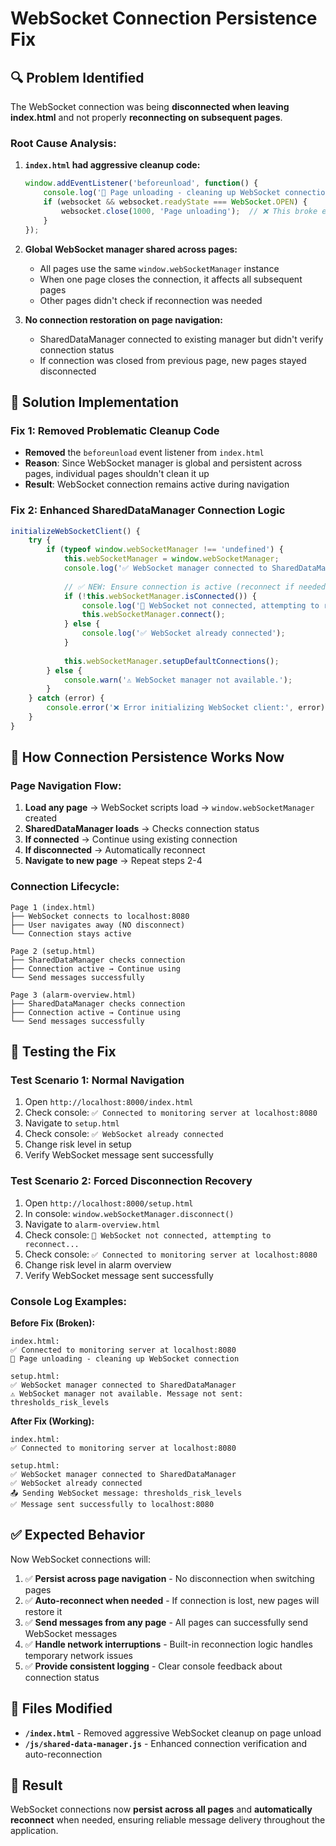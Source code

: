 # WebSocket Connection Persistence Fix

## 🔍 **Problem Identified**

The WebSocket connection was being **disconnected when leaving index.html** and not properly **reconnecting on subsequent pages**.

### **Root Cause Analysis:**

1. **`index.html` had aggressive cleanup code:**
   ```javascript
   window.addEventListener('beforeunload', function() {
       console.log('🧹 Page unloading - cleaning up WebSocket connection');
       if (websocket && websocket.readyState === WebSocket.OPEN) {
           websocket.close(1000, 'Page unloading');  // ❌ This broke everything
       }
   });
   ```

2. **Global WebSocket manager shared across pages:**
   - All pages use the same `window.webSocketManager` instance
   - When one page closes the connection, it affects all subsequent pages
   - Other pages didn't check if reconnection was needed

3. **No connection restoration on page navigation:**
   - SharedDataManager connected to existing manager but didn't verify connection status
   - If connection was closed from previous page, new pages stayed disconnected

## 🔧 **Solution Implementation**

### **Fix 1: Removed Problematic Cleanup Code**
- **Removed** the `beforeunload` event listener from `index.html`
- **Reason**: Since WebSocket manager is global and persistent across pages, individual pages shouldn't clean it up
- **Result**: WebSocket connection remains active during navigation

### **Fix 2: Enhanced SharedDataManager Connection Logic**
```javascript
initializeWebSocketClient() {
    try {
        if (typeof window.webSocketManager !== 'undefined') {
            this.webSocketManager = window.webSocketManager;
            console.log('✅ WebSocket manager connected to SharedDataManager');
            
            // ✅ NEW: Ensure connection is active (reconnect if needed)
            if (!this.webSocketManager.isConnected()) {
                console.log('🔄 WebSocket not connected, attempting to reconnect...');
                this.webSocketManager.connect();
            } else {
                console.log('✅ WebSocket already connected');
            }
            
            this.webSocketManager.setupDefaultConnections();
        } else {
            console.warn('⚠️ WebSocket manager not available.');
        }
    } catch (error) {
        console.error('❌ Error initializing WebSocket client:', error);
    }
}
```

## 🚀 **How Connection Persistence Works Now**

### **Page Navigation Flow:**
1. **Load any page** → WebSocket scripts load → `window.webSocketManager` created
2. **SharedDataManager loads** → Checks connection status
3. **If connected** → Continue using existing connection
4. **If disconnected** → Automatically reconnect
5. **Navigate to new page** → Repeat steps 2-4

### **Connection Lifecycle:**
```
Page 1 (index.html)
├── WebSocket connects to localhost:8080
├── User navigates away (NO disconnect)
└── Connection stays active

Page 2 (setup.html)  
├── SharedDataManager checks connection
├── Connection active → Continue using
└── Send messages successfully

Page 3 (alarm-overview.html)
├── SharedDataManager checks connection  
├── Connection active → Continue using
└── Send messages successfully
```

## 🧪 **Testing the Fix**

### **Test Scenario 1: Normal Navigation**
1. Open `http://localhost:8000/index.html`
2. Check console: `✅ Connected to monitoring server at localhost:8080`
3. Navigate to `setup.html`
4. Check console: `✅ WebSocket already connected`
5. Change risk level in setup
6. Verify WebSocket message sent successfully

### **Test Scenario 2: Forced Disconnection Recovery**
1. Open `http://localhost:8000/setup.html`
2. In console: `window.webSocketManager.disconnect()`
3. Navigate to `alarm-overview.html`  
4. Check console: `🔄 WebSocket not connected, attempting to reconnect...`
5. Check console: `✅ Connected to monitoring server at localhost:8080`
6. Change risk level in alarm overview
7. Verify WebSocket message sent successfully

### **Console Log Examples:**

**Before Fix (Broken):**
```
index.html:
✅ Connected to monitoring server at localhost:8080
🧹 Page unloading - cleaning up WebSocket connection

setup.html:  
✅ WebSocket manager connected to SharedDataManager
⚠️ WebSocket manager not available. Message not sent: thresholds_risk_levels
```

**After Fix (Working):**
```
index.html:
✅ Connected to monitoring server at localhost:8080

setup.html:
✅ WebSocket manager connected to SharedDataManager  
✅ WebSocket already connected
📤 Sending WebSocket message: thresholds_risk_levels
✅ Message sent successfully to localhost:8080
```

## ✅ **Expected Behavior**

Now WebSocket connections will:

1. ✅ **Persist across page navigation** - No disconnection when switching pages
2. ✅ **Auto-reconnect when needed** - If connection is lost, new pages will restore it
3. ✅ **Send messages from any page** - All pages can successfully send WebSocket messages  
4. ✅ **Handle network interruptions** - Built-in reconnection logic handles temporary network issues
5. ✅ **Provide consistent logging** - Clear console feedback about connection status

## 🔗 **Files Modified**

- **`/index.html`** - Removed aggressive WebSocket cleanup on page unload
- **`/js/shared-data-manager.js`** - Enhanced connection verification and auto-reconnection

## 🎯 **Result**

WebSocket connections now **persist across all pages** and **automatically reconnect** when needed, ensuring reliable message delivery throughout the application.